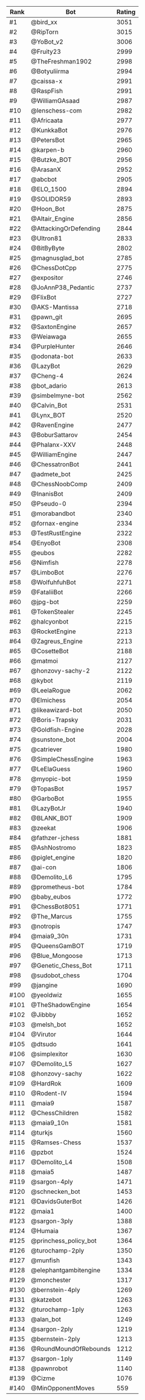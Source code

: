 Rank|Bot|Rating
---|---|---
#1|@bird_xx|3051
#2|@RipTorn|3015
#3|@YoBot_v2|3006
#4|@Fruity23|2999
#5|@TheFreshman1902|2998
#6|@Botyuliirma|2994
#7|@caissa-x|2991
#8|@RaspFish|2991
#9|@WilliamGAsaad|2987
#10|@lenschess-com|2982
#11|@Africaata|2977
#12|@KunkkaBot|2976
#13|@PetersBot|2965
#14|@karpen-b|2960
#15|@Butzke_BOT|2956
#16|@ArasanX|2952
#17|@abcbot|2905
#18|@ELO_1500|2894
#19|@SOLIDOR59|2893
#20|@Hoon_Bot|2875
#21|@Altair_Engine|2856
#22|@AttackingOrDefending|2844
#23|@Ultron81|2833
#24|@BitByByte|2802
#25|@magnusglad_bot|2785
#26|@ChessDotCpp|2775
#27|@expositor|2746
#28|@JoAnnP38_Pedantic|2737
#29|@FlixBot|2727
#30|@AKS-Mantissa|2718
#31|@pawn_git|2695
#32|@SaxtonEngine|2657
#33|@Weiawaga|2655
#34|@PurpleHunter|2646
#35|@odonata-bot|2633
#36|@LazyBot|2629
#37|@Cheng-4|2624
#38|@bot_adario|2613
#39|@simbelmyne-bot|2562
#40|@Calvin_Bot|2531
#41|@Lynx_BOT|2520
#42|@RavenEngine|2477
#43|@BoburSattarov|2454
#44|@Phalanx-XXV|2448
#45|@WilliamEngine|2447
#46|@ChessatronBot|2441
#47|@admete_bot|2425
#48|@ChessNoobComp|2409
#49|@InanisBot|2409
#50|@Pseudo-0|2394
#51|@morabandbot|2340
#52|@fornax-engine|2334
#53|@TestRustEngine|2322
#54|@EnyoBot|2308
#55|@eubos|2282
#56|@Nimfish|2278
#57|@LimboBot|2276
#58|@WolfuhfuhBot|2271
#59|@FataliiBot|2266
#60|@jpg-bot|2259
#61|@TokenStealer|2245
#62|@halcyonbot|2215
#63|@RocketEngine|2213
#64|@Zagreus_Engine|2213
#65|@CosetteBot|2188
#66|@matmoi|2127
#67|@honzovy-sachy-2|2122
#68|@kybot|2119
#69|@LeelaRogue|2062
#70|@Elmichess|2054
#71|@likeawizard-bot|2050
#72|@Boris-Trapsky|2031
#73|@Goldfish-Engine|2028
#74|@sunstone_bot|2004
#75|@catriever|1980
#76|@SimpleChessEngine|1963
#77|@LeElaGuess|1960
#78|@myopic-bot|1959
#79|@TopasBot|1957
#80|@GarboBot|1955
#81|@LazyBotJr|1940
#82|@BLANK_BOT|1909
#83|@zeekat|1906
#84|@fathzer-jchess|1881
#85|@AshNostromo|1823
#86|@piglet_engine|1820
#87|@ai-con|1806
#88|@Demolito_L6|1795
#89|@prometheus-bot|1784
#90|@baby_eubos|1772
#91|@ChessBot8051|1771
#92|@The_Marcus|1755
#93|@notropis|1747
#94|@maia9_30n|1731
#95|@QueensGamBOT|1719
#96|@Blue_Mongoose|1713
#97|@Genetic_Chess_Bot|1711
#98|@sudobot_chess|1704
#99|@jangine|1690
#100|@yeoldwiz|1655
#101|@TheShadowEngine|1654
#102|@Jibbby|1652
#103|@melsh_bot|1652
#104|@Virutor|1644
#105|@dtsudo|1641
#106|@simplexitor|1630
#107|@Demolito_L5|1627
#108|@honzovy-sachy|1622
#109|@HardRok|1609
#110|@Rodent-IV|1594
#111|@maia9|1587
#112|@ChessChildren|1582
#113|@maia9_10n|1581
#114|@turkjs|1560
#115|@Ramses-Chess|1537
#116|@pzbot|1524
#117|@Demolito_L4|1508
#118|@maia5|1487
#119|@sargon-4ply|1471
#120|@schnecken_bot|1453
#121|@DavidsGuterBot|1426
#122|@maia1|1400
#123|@sargon-3ply|1388
#124|@Humaia|1367
#125|@princhess_policy_bot|1364
#126|@turochamp-2ply|1350
#127|@munfish|1343
#128|@elephantgambitengine|1334
#129|@monchester|1317
#130|@bernstein-4ply|1269
#131|@katzebot|1263
#132|@turochamp-1ply|1263
#133|@alan_bot|1249
#134|@sargon-2ply|1219
#135|@bernstein-2ply|1213
#136|@RoundMoundOfRebounds|1212
#137|@sargon-1ply|1149
#138|@pawnrobot|1140
#139|@Cizme|1076
#140|@MinOpponentMoves|559
